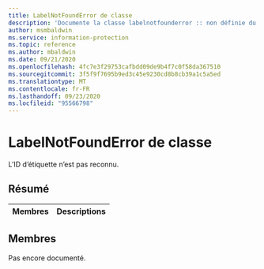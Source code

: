 ```yaml
---
title: LabelNotFoundError de classe
description: 'Documente la classe labelnotfounderror :: non définie du kit de développement logiciel (SDK) Microsoft Information Protection (MIP).'
author: msmbaldwin
ms.service: information-protection
ms.topic: reference
ms.author: mbaldwin
ms.date: 09/21/2020
ms.openlocfilehash: 4fc7e3f29753cafbdd09de9b4f7c0f58da367510
ms.sourcegitcommit: 3f5f9f7695b9ed3c45e9230cd8b8cb39a1c5a5ed
ms.translationtype: MT
ms.contentlocale: fr-FR
ms.lasthandoff: 09/23/2020
ms.locfileid: "95566798"
---
```

# <a name="class-labelnotfounderror"></a>LabelNotFoundError de classe 
L’ID d’étiquette n’est pas reconnu.
  
## <a name="summary"></a>Résumé
 Membres                        | Descriptions                                
--------------------------------|---------------------------------------------
  
## <a name="members"></a>Membres
Pas encore documenté.

